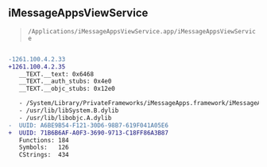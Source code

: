 ## iMessageAppsViewService

> `/Applications/iMessageAppsViewService.app/iMessageAppsViewService`

```diff

-1261.100.4.2.33
+1261.100.4.2.35
   __TEXT.__text: 0x6468
   __TEXT.__auth_stubs: 0x4e0
   __TEXT.__objc_stubs: 0x12e0

   - /System/Library/PrivateFrameworks/iMessageApps.framework/iMessageApps
   - /usr/lib/libSystem.B.dylib
   - /usr/lib/libobjc.A.dylib
-  UUID: A6BE9B54-F121-30D6-98B7-619F041A05E6
+  UUID: 71B6B6AF-A0F3-3690-9713-C18FF86A3B87
   Functions: 184
   Symbols:   126
   CStrings:  434

```
